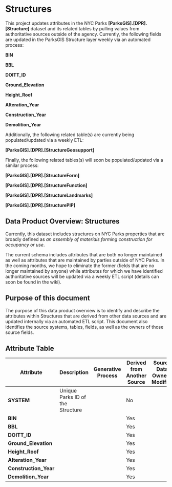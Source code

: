 # Structures
This project updates attributes in the NYC Parks **[ParksGIS].[DPR].[Structure]** dataset and its related tables by pulling values from 
authoritative sources outside of the agency. Currently, the following fields are updated in the ParksGIS Structure layer weekly 
via an automated process:

**BIN**

**BBL**

**DOITT_ID**

**Ground_Elevation**

**Height_Roof**

**Alteration_Year**

**Construction_Year**

**Demolition_Year**


Additionally, the following related table(s) are currently being populated/updated via a weekly ETL:

**[ParksGIS].[DPR].[StructureGeosupport]**

Finally, the following related tables(s) will soon be populated/updated via a similar process:

**[ParksGIS].[DPR].[StructureForm]**

**[ParksGIS].[DPR].[StructureFunction]**

**[ParksGIS].[DPR].[StructureLandmarks]**

**[ParksGIS].[DPR].[StructurePIP]**

## Data Product Overview: Structures
Currently, this dataset includes structures on NYC Parks properties that are broadly defined as *an assembly of materials 
forming construction for occupancy or use*. 

The current schema includes attributes that are both no longer maintained as well as attributes that are 
maintained by parties outside of NYC Parks. In the coming months, we hope to eliminate the former (fields 
that are no longer maintained by anyone) while attributes for which we have identified authoritative sources 
will be updated via a weekly ETL script (details can soon be found in the wiki).


## Purpose of this document
The purpose of this data product overview is to identify and describe the
attributes within Structures that are derived from other data sources and are updated internally via an automated
ETL script. This document also identifies the source systems, tables, fields, as well as the owners of 
those source fields. 


## Attribute Table
| Attribute              | Description       | Generative Process   | Derived from Another Source | Source Data Owner / Modifier |
|------------------------|-------------------|----------------------|-----------------------------|------------------------------|
| **SYSTEM**           | Unique Parks ID of the Structure  |          | No     |               | IT/GIS
| **BIN**              |                                   |          | Yes    |               |
| **BBL**              |                                   |          | Yes    |               |
| **DOITT_ID**         |                                   |          | Yes    |               |
| **Ground_Elevation** |                                   |          | Yes    |               |
| **Height_Roof**      |                                   |          | Yes    |               |
| **Alteration_Year**  |                                   |          | Yes    |               |
| **Construction_Year**|                                   |          | Yes    |               |
| **Demolition_Year**  |                                   |          | Yes    |               |

